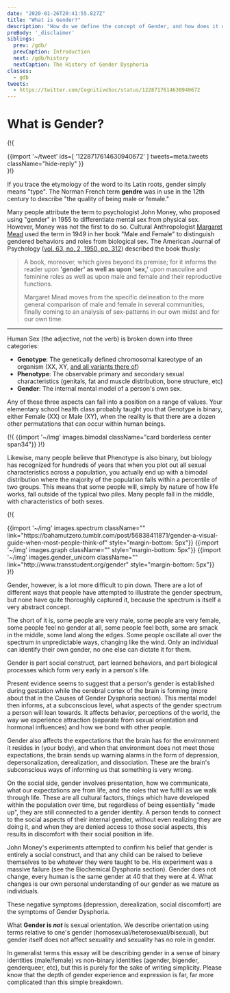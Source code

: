 ```yaml
---
date: "2020-01-26T20:41:55.827Z"
title: "What is Gender?"
description: "How do we define the concept of Gender, and how does it differ from Sex?"
preBody: '_disclaimer'
siblings:
  prev: /gdb/
  prevCaption: Introduction
  next: /gdb/history
  nextCaption: The History of Gender Dysphoria
classes:
  - gdb
tweets:
  - https://twitter.com/CognitiveSoc/status/1228717614630940672
---
```


# What is Gender?

{!{ <div class="gutter">{{import '~/tweet' ids=[
  '1228717614630940672'
] tweets=meta.tweets className="hide-reply" }}</div> }!}

If you trace the etymology of the word to its Latin roots, gender simply means "type". The Norman French term **gendre** was in use in the 12th century to describe "the quality of being male or female."

Many people attribute the term to psychologist John Money, who proposed using "gender" in 1955 to differentiate mental sex from physical sex. However, Money was not the first to do so. Cultural Anthropologist [Margaret Mead](https://en.wikipedia.org/wiki/Margaret_Mead) used the term in 1949 in her book "Male and Female" to distinguish gendered behaviors and roles from biological sex. The American Journal of Psychology ([vol. 63, no. 2, 1950, pp. 312](https://www.jstor.org/stable/1418948)) described the book thusly:

> A book, moreover, which gives beyond its premise; for it informs the reader upon **'gender' as well as upon 'sex,'** upon masculine and feminine roles as well as upon male and female and their reproductive functions.
>
> Margaret Mead moves from the specific delineation to the more general comparison of male and female in several communities, finally coming to an analysis of sex-patterns in our own midst and for our own time.

---

Human Sex (the adjective, not the verb) is broken down into three categories:

- **Genotype**: The genetically defined chromosomal kareotype of an organism (XX, XY, [and all variants there of](https://twitter.com/sciencevet2/status/1035250518870900737?lang=en))
- **Phenotype**: The observable primary and secondary sexual characteristics (genitals, fat and muscle distribution, bone structure, etc)
- **Gender**: The internal mental model of a person's own sex.

Any of these three aspects can fall into a position on a range of values. Your elementary school health class probably taught you that Genotype is binary, either Female (XX) or Male (XY), when the reality is that there are a dozen other permutations that can occur within human beings.

{!{ {{import '~/img' images.bimodal className="card borderless center span34"}} }!}

Likewise, many people believe that Phenotype is also binary, but biology has recognized for hundreds of years that when you plot out all sexual characteristics across a population, you actually end up with a bimodal distribution where the majority of the population falls within a percentile of two groups. This means that some people will, simply by nature of how life works, fall outside of the typical two piles. Many people fall in the middle, with characteristics of both sexes.

{!{
<div class="gutter flex">
{{import '~/img' images.spectrum className="" link="https://bahamutzero.tumblr.com/post/56838411871/gender-a-visual-guide-when-most-people-think-of" style="margin-bottom: 5px"}}
{{import '~/img' images.graph className="" style="margin-bottom: 5px"}}
{{import '~/img' images.gender_unicorn className="" link="http://www.transstudent.org/gender" style="margin-bottom: 5px"}}
</div>
}!}

Gender, however, is a lot more difficult to pin down. There are a lot of different ways that people have attempted to illustrate the gender spectrum, but none have quite thoroughly captured it, because the spectrum is itself a very abstract concept.

The short of it is, some people are very male, some people are very female, some people feel no gender at all, some people feel both, some are smack in the middle, some land along the edges. Some people oscillate all over the spectrum in unpredictable ways, changing like the wind. Only an individual can identify their own gender, no one else can dictate it for them.

Gender is part social construct, part learned behaviors, and part biological processes which form very early in a person's life.

Present evidence seems to suggest that a person's gender is established during gestation while the cerebral cortex of the brain is forming (more about that in the Causes of Gender Dysphoria section). This mental model then informs, at a subconscious level, what aspects of the gender spectrum a person will lean towards. It affects behavior, perceptions of the world, the way we experience attraction (separate from sexual orientation and hormonal influences) and how we bond with other people.

Gender also affects the expectations that the brain has for the environment it resides in (your body), and when that environment does not meet those expectations, the brain sends up warning alarms in the form of depression, depersonalization, derealization, and dissociation. These are the brain's subconscious ways of informing us that something is very wrong.

On the social side, gender involves presentation, how we communicate, what our expectations are from life, and the roles that we fulfill as we walk through life. These are all cultural factors, things which have developed within the population over time, but regardless of being essentially "made up", they are still connected to a gender identity. A person tends to connect to the social aspects of their internal gender, without even realizing they are doing it, and when they are denied access to those social aspects, this results in discomfort with their social position in life.

John Money's experiments attempted to confirm his belief that gender is entirely a social construct, and that any child can be raised to believe themselves to be whatever they were taught to be. His experiment was a massive failure (see the Biochemical Dysphoria section). Gender does not change, every human is the same gender at 40 that they were at 4. What changes is our own personal understanding of our gender as we mature as individuals.

These negative symptoms (depression, derealization, social discomfort) are the symptoms of Gender Dysphoria.

What **Gender is *not*** is sexual orientation. We describe orientation using terms relative to one's gender (homosexual/heterosexual/bisexual), but gender itself does not affect sexuality and sexuality has no role in gender.

In generalist terms this essay will be describing gender in a sense of binary identities (male/female) vs non-binary identities (agender, bigender, genderqueer, etc), but this is purely for the sake of writing simplicity. Please know that the depth of gender experience and expression is far, far more complicated than this simple breakdown.
